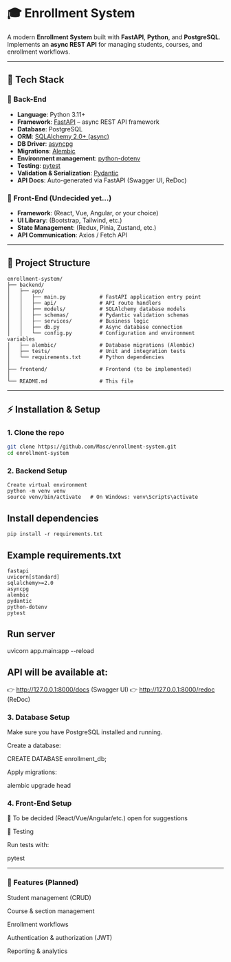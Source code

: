 # 🎓 Enrollment System

A modern **Enrollment System** built with **FastAPI**, **Python**, and **PostgreSQL**.  
Implements an **async REST API** for managing students, courses, and enrollment workflows.  

---

## 📌 Tech Stack

### 🔹 Back-End
- **Language**: Python 3.11+  
- **Framework**: [FastAPI](https://fastapi.tiangolo.com/) – async REST API framework  
- **Database**: PostgreSQL  
- **ORM**: [SQLAlchemy 2.0+ (async)](https://docs.sqlalchemy.org/en/20/orm/extensions/asyncio.html)  
- **DB Driver**: [asyncpg](https://github.com/MagicStack/asyncpg)  
- **Migrations**: [Alembic](https://alembic.sqlalchemy.org/)  
- **Environment management**: [python-dotenv](https://pypi.org/project/python-dotenv/)  
- **Testing**: [pytest](https://docs.pytest.org/en/stable/)  
- **Validation & Serialization**: [Pydantic](https://docs.pydantic.dev/)  
- **API Docs**: Auto-generated via FastAPI (Swagger UI, ReDoc)  

### 🔹 Front-End (Undecided yet...)
- **Framework**: (React, Vue, Angular, or your choice)  
- **UI Library**: (Bootstrap, Tailwind, etc.)  
- **State Management**: (Redux, Pinia, Zustand, etc.)  
- **API Communication**: Axios / Fetch API  

---
## 📂 Project Structure

```
enrollment-system/
├── backend/
│   ├── app/
│   │   ├── main.py           # FastAPI application entry point
│   │   ├── api/              # API route handlers
│   │   ├── models/           # SQLAlchemy database models
│   │   ├── schemas/          # Pydantic validation schemas
│   │   ├── services/         # Business logic
│   │   ├── db.py             # Async database connection
│   │   └── config.py         # Configuration and environment variables
│   ├── alembic/              # Database migrations (Alembic)
│   ├── tests/                # Unit and integration tests
│   └── requirements.txt      # Python dependencies
│
├── frontend/                 # Frontend (to be implemented)
│
└── README.md                 # This file
```

---

## ⚡ Installation & Setup

### 1. Clone the repo
```bash
git clone https://github.com/Masc/enrollment-system.git
cd enrollment-system
```
### 2. Backend Setup
```
Create virtual environment
python -m venv venv
source venv/bin/activate   # On Windows: venv\Scripts\activate
```
## Install dependencies
```
pip install -r requirements.txt
```
## Example requirements.txt
```
fastapi
uvicorn[standard]
sqlalchemy>=2.0
asyncpg
alembic
pydantic
python-dotenv
pytest
```
## Run server
uvicorn app.main:app --reload


## API will be available at:
👉 http://127.0.0.1:8000/docs (Swagger UI)
👉 http://127.0.0.1:8000/redoc (ReDoc)

### 3. Database Setup

Make sure you have PostgreSQL installed and running.

Create a database:

CREATE DATABASE enrollment_db;


Apply migrations:

alembic upgrade head

### 4. Front-End Setup

🚧 To be decided (React/Vue/Angular/etc.)
open for suggestions

🧪 Testing

Run tests with:

pytest

---
### 🚀 Features (Planned)

Student management (CRUD)

Course & section management

Enrollment workflows

Authentication & authorization (JWT)

Reporting & analytics





